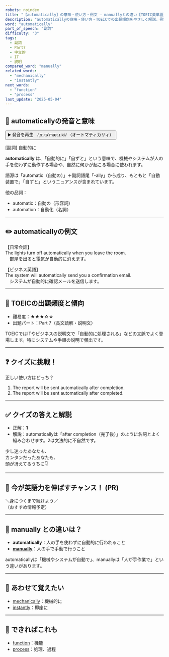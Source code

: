 ```yaml
---
robots: noindex
title: "【automatically】の意味・使い方・例文 ― manuallyとの違い【TOEIC英単語】"
description: "automaticallyの意味・使い方・TOEICでの出題傾向をやさしく解説。例文・クイズ付きでmanuallyとの違いもわかりやすく学べます。"
word: "automatically"
part_of_speech: "副詞"
difficulty: "3"
tags:
  - 副詞
  - Part7
  - 中立的
  - IT
  - 説明
compared_word: "manually"
related_words:
  - "mechanically"
  - "instantly"
next_words:
  - "function"
  - "process"
last_update: "2025-05-04"
---
```


## 🔰 automaticallyの発音と意味

<button class="play-audio" onclick="playTTS('automatically')">
  <span class="play-audio-main">
    ▶️ 発音を再生　/ˌɔː.təˈmæt.ɪ.kli/
  </span>
  <span class="play-audio-sub">
    （オートマティカリィ）
  </span>
</button>

[副詞] 自動的に

**automatically** は、「自動的に」「自ずと」という意味で、機械やシステムが人の手を使わずに動作する場合や、自然に何かが起こる場合に使われます。

語源は「automatic（自動の）」＋副詞語尾「-ally」から成り、もともと「自動装置で」「自ずと」というニュアンスが含まれています。

他の品詞：  
- automatic：自動の（形容詞）
- automation：自動化（名詞）

---

## ✏️ automaticallyの例文

【日常会話】  
The lights turn off automatically when you leave the room.  
　部屋を出ると電気が自動的に消えます。

【ビジネス英語】  
The system will automatically send you a confirmation email.  
　システムが自動的に確認メールを送信します。

---

## 🎯 TOEICの出題頻度と傾向

- 難易度：★★★☆☆
- 出題パート：Part 7（長文読解・説明文）

TOEICではITやビジネスの説明文で「自動的に処理される」などの文脈でよく登場します。特にシステムや手順の説明で頻出です。

---

## ❓ クイズに挑戦！

正しい使い方はどっち？

1. The report will be sent automatically after completion.  
2. The report will be sent automatically after completed.

---

## ✅ クイズの答えと解説

- 正解：**1**
- 解説：automaticallyは「after completion（完了後）」のように名詞とよく組み合わせます。2は文法的に不自然です。

少し迷ったあなたも、  
カンタンだったあなたも、  
頭が冴えてるうちに👇️

---

## 🚀 今が英語力を伸ばすチャンス！ (PR)

<div class="info-center">
＼身につくまで続けよう／<br>  
（おすすめ情報予定）
</div>

---

## 🤔  manually との違いは？

- **automatically**：人の手を使わずに自動的に行われること
- **[manually](/word/manually/)**：人の手で手動で行うこと

automaticallyは「機械やシステムが自動で」、manuallyは「人が手作業で」という違いがあります。

---

## 🧩 あわせて覚えたい

- [mechanically](/word/mechanically/)：機械的に
- [instantly](/word/instantly/)：即座に

---

## 📖 できればこれも

- [function](/word/function/)：機能
- [process](/word/process/)：処理、過程

<!-- cvid: aid08_bid24 -->
